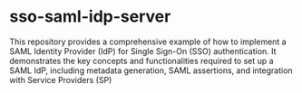 # sso-saml-idp-server
This repository provides a comprehensive example of how to implement a SAML Identity Provider (IdP) for Single Sign-On (SSO) authentication. It demonstrates the key concepts and functionalities required to set up a SAML IdP, including metadata generation, SAML assertions, and integration with Service Providers (SP)

